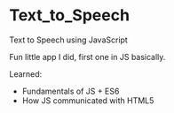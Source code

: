 # Text_to_Speech
Text to Speech using JavaScript

Fun little app I did, first one in JS basically.

Learned:
* Fundamentals of JS + ES6
* How JS communicated with HTML5
